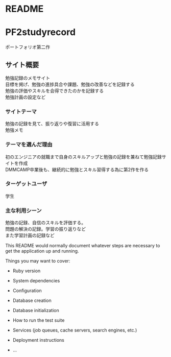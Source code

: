 # README
# PF2studyrecord
ポートフォリオ第二作

## サイト概要
勉強記録のメモサイト<br>
目標を掲げ、勉強の進捗具合や課題、勉強の改善などを記録する<br>
勉強の評価やスキルを会得できたのかを記録する<br>
勉強計画の設定など


### サイトテーマ
勉強の記録を見て、振り返りや復習に活用する<br>
勉強メモ



### テーマを選んだ理由
初のエンジニアの就職まで自身のスキルアップと勉強の記録を兼ねて勉強記録サイトを作成<br>
DMMCAMP卒業後も、継続的に勉強とスキル習得する為に第2作を作る


### ターゲットユーザ
学生

### 主な利用シーン
勉強の記録、自信のスキルを評価する。<br>
問題の解決の記録。学習の振り返りなど<br>
また学習計画の記録など


This README would normally document whatever steps are necessary to get the
application up and running.

Things you may want to cover:

* Ruby version

* System dependencies

* Configuration

* Database creation

* Database initialization

* How to run the test suite

* Services (job queues, cache servers, search engines, etc.)

* Deployment instructions

* ...
